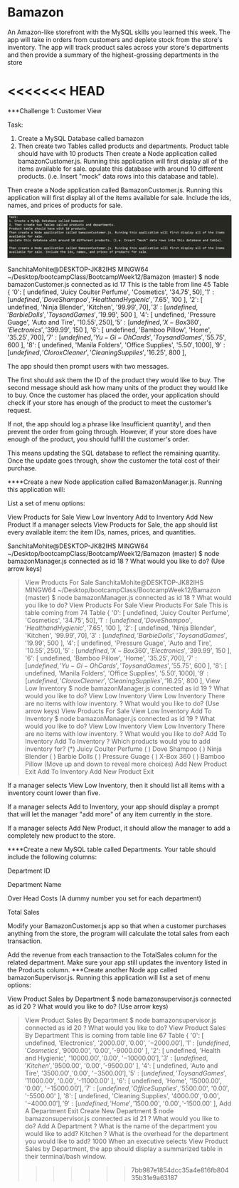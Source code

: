 # Bamazon
An Amazon-like storefront with the MySQL skills you learned this week. The app will take in orders from customers and deplete stock from the store's inventory. The app will track product sales across your store's departments and then provide a summary of the highest-grossing departments in the store

<<<<<<< HEAD
=======
***Challenge 1: Customer View

Task:
1. Create a MySQL Database called bamazon
2. Then create two Tables called products and departments.
Product table should have with 10 products
Then create a Node application called bamazonCustomer.js. Running this application will first display all of the items available for sale.
opulate this database with around 10 different products. (i.e. Insert "mock" data rows into this database and table).

Then create a Node application called BamazonCustomer.js. Running this application will first display all of the items available for sale. Include the ids, names, and prices of products for sale.

![alt text](https://github.com/sanchita9/Bamazon/blob/master/ReadMe%20Assets/mysqldb.1.JPG)

SanchitaMohite@DESKTOP-JK82IHS MINGW64 ~/Desktop/bootcampClass/BootcampWeek12/Bamazon (master)
$ node bamazonCustomer.js
connected as id 17
This is the table from line 45 Table {
  '0': [ undefined, 'Juicy Coulter Perfume', 'Cosmetics', '$34.75', 50 ],
  '1': [ undefined, 'Dove Shampoo', 'Health and Hygienic', '$7.65', 100 ],
  '2': [ undefined, 'Ninja Blender', 'Kitchen', '$99.99', 70 ],
  '3': [ undefined, 'Barbie Dolls', 'Toys and Games', '$19.99', 500 ],
  '4': [ undefined, 'Pressure Guage', 'Auto and Tire', '$10.55', 250 ],
  '5': [ undefined, 'X-Box 360', 'Electronics', '$399.99', 150 ],
  '6': [ undefined, 'Bamboo Pillow', 'Home', '$35.25', 700 ],
  '7': [ undefined, 'Yu-Gi-Oh Cards', 'Toys and Games', '$55.75', 600 ],
  '8': [ undefined, 'Manila Folders', 'Office Supplies', '$5.50', 1000 ],
  '9': [ undefined, 'Clorox Cleaner', 'Cleaning Supplies', '$16.25', 800 ],

The app should then prompt users with two messages.

The first should ask them the ID of the product they would like to buy.
The second message should ask how many units of the product they would like to buy.
Once the customer has placed the order, your application should check if your store has enough of the product to meet the customer's request.

If not, the app should log a phrase like Insufficient quantity!, and then prevent the order from going through.
However, if your store does have enough of the product, you should fulfill the customer's order.

This means updating the SQL database to reflect the remaining quantity.
Once the update goes through, show the customer the total cost of their purchase.


****Create a new Node application called BamazonManager.js. Running this application will:

List a set of menu options:

View Products for Sale
View Low Inventory
Add to Inventory
Add New Product
If a manager selects View Products for Sale, the app should list every available item: the item IDs, names, prices, and quantities.

SanchitaMohite@DESKTOP-JK82IHS MINGW64 ~/Desktop/bootcampClass/BootcampWeek12/Bamazon (master)
$ node bamazonManager.js
connected as id 18
? What would you like to do? (Use arrow keys)
> View Products For Sale
SanchitaMohite@DESKTOP-JK82IHS MINGW64 ~/Desktop/bootcampClass/BootcampWeek12/Bamazon (master)
$ node bamazonManager.js
connected as id 18
? What would you like to do? View Products For Sale
View Products For Sale
This is table coming from 74 Table {
  '0': [ undefined, 'Juicy Coulter Perfume', 'Cosmetics', '$34.75', 50 ],
  '1': [ undefined, 'Dove Shampoo', 'Health and Hygienic', '$7.65', 100 ],
  '2': [ undefined, 'Ninja Blender', 'Kitchen', '$99.99', 70 ],
  '3': [ undefined, 'Barbie Dolls', 'Toys and Games', '$19.99', 500 ],
  '4': [ undefined, 'Pressure Guage', 'Auto and Tire', '$10.55', 250 ],
  '5': [ undefined, 'X-Box 360', 'Electronics', '$399.99', 150 ],
  '6': [ undefined, 'Bamboo Pillow', 'Home', '$35.25', 700 ],
  '7': [ undefined, 'Yu-Gi-Oh Cards', 'Toys and Games', '$55.75', 600 ],
  '8': [ undefined, 'Manila Folders', 'Office Supplies', '$5.50', 1000 ],
  '9': [ undefined, 'Clorox Cleaner', 'Cleaning Supplies', '$16.25', 800 ],
  View Low Inventory
  $ node bamazonManager.js
connected as id 19
? What would you like to do? View Low Inventory
View Low Inventory
There are no items with low inventory.
? What would you like to do? (Use arrow keys)
> View Products For Sale
  View Low Inventory
  Add To Inventory
    $ node bamazonManager.js
connected as id 19
? What would you like to do? View Low Inventory
View Low Inventory
There are no items with low inventory.
? What would you like to do? Add To Inventory
Add To Inventory
? Which products would you to add inventory for?
>(*) Juicy Coulter Perfume
 ( ) Dove Shampoo
 ( ) Ninja Blender
 ( ) Barbie Dolls
 ( ) Pressure Guage
 ( ) X-Box 360
 ( ) Bamboo Pillow
(Move up and down to reveal more choices)
  Add New Product
  Exit
  Add To Inventory
  Add New Product
  Exit

If a manager selects View Low Inventory, then it should list all items with a inventory count lower than five.

If a manager selects Add to Inventory, your app should display a prompt that will let the manager "add more" of any item currently in the store.

If a manager selects Add New Product, it should allow the manager to add a completely new product to the store.

****Create a new MySQL table called Departments. Your table should include the following columns:

Department ID

Department Name

Over Head Costs (A dummy number you set for each department)

Total Sales

Modify your BamazonCustomer.js app so that when a customer purchases anything from the store, the program will calculate the total sales from each transaction.

Add the revenue from each transaction to the TotalSales column for the related department.
Make sure your app still updates the inventory listed in the Products column.
***Create another Node app called bamazonSupervisor.js. Running this application will list a set of menu options:

View Product Sales by Department
$ node bamazonsupervisor.js
connected as id 20
? What would you like to do? (Use arrow keys)
> View Product Sales By Department
  $ node bamazonsupervisor.js
connected as id 20
? What would you like to do? View Product Sales By Department
This is coming from table line 67 Table {
  '0': [ undefined, 'Electronics', '$2000.00', '$0.00', '$-2000.00' ],
  '1': [ undefined, 'Cosmetics', '$9000.00', '$0.00', '$-9000.00' ],
  '2':
   [ undefined,
     'Health and Hygienic',
     '$10000.00',
     '$0.00',
     '$-10000.00' ],
  '3': [ undefined, 'Kitchen', '$9500.00', '$0.00', '$-9500.00' ],
  '4': [ undefined, 'Auto and Tire', '$3500.00', '$0.00', '$-3500.00' ],
  '5': [ undefined, 'Toys and Games', '$11000.00', '$0.00', '$-11000.00' ],
  '6': [ undefined, 'Home', '$15000.00', '$0.00', '$-15000.00' ],
  '7': [ undefined, 'Office Supplies', '$5500.00', '$0.00', '$-5500.00' ],
  '8':
   [ undefined,
     'Cleaning Supplies',
     '$4000.00',
     '$0.00',
     '$-4000.00' ],
  '9': [ undefined, 'Home', '$1500.00', '$0.00', '$-1500.00' ],
  Add A Department
  Exit
Create New Department
  $ node bamazonsupervisor.js
connected as id 21
? What would you like to do? Add A Department
? What is the name of the department you would like to add? Kitchen
? What is the overhead for the department you would like to add? 1000
When an executive selects View Product Sales by Department, the app should display a summarized table in their terminal/bash window.
>>>>>>> 7bb987e1854dcc35a4e816fb80435b31e9a63187
